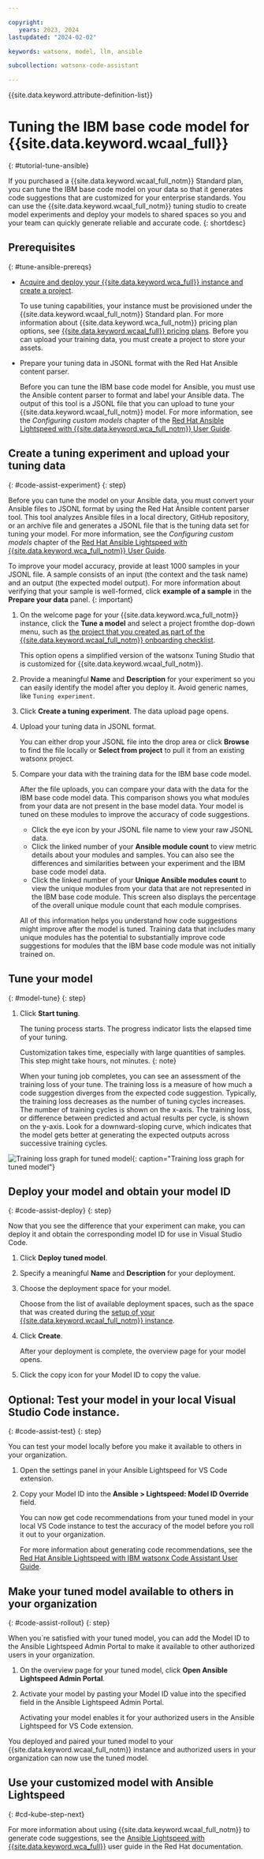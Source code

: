 ```yaml
---

copyright:
   years: 2023, 2024
lastupdated: "2024-02-02"

keywords: watsonx, model, llm, ansible

subcollection: watsonx-code-assistant

---
```


{{site.data.keyword.attribute-definition-list}}

# Tuning the IBM base code model for {{site.data.keyword.wcaal_full}}
{: #tutorial-tune-ansible}

If you purchased a {{site.data.keyword.wcaal_full_notm}} Standard plan, you can tune the IBM base code model on your data so that it generates code suggestions that are customized for your enterprise standards. You can use the {{site.data.keyword.wcaal_full_notm}} tuning studio to create model experiments and deploy your models to shared spaces so you and your team can quickly generate reliable and accurate code.
{: shortdesc}


## Prerequisites
{: #tune-ansible-prereqs}

* [Acquire and deploy your {{site.data.keyword.wca_full}} instance and create a project](/docs/watsonx-code-assistant?topic=watsonx-code-assistant-cloud-setup-a).

   To use tuning capabilities, your instance must be provisioned under the {{site.data.keyword.wcaal_full_notm}} Standard plan. For more information about {{site.data.keyword.wca_full_notm}} pricing plan options, see [{{site.data.keyword.wcaal_full}} pricing plans](/docs/watsonx-code-assistant?topic=watsonx-code-assistant-ansible-pricing). Before you can upload your training data, you must create a project to store your assets.

* Prepare your tuning data in JSONL format with the Red Hat Ansible content parser.

   Before you can tune the IBM base code model for Ansible, you must use the Ansible content parser to format and label your Ansible data. The output of this tool is a JSONL file that you can upload to tune your {{site.data.keyword.wcaal_full_notm}} model. For more information, see the _Configuring custom models_ chapter of the [Red Hat Ansible Lightspeed with {{site.data.keyword.wca_full_notm}} User Guide](https://access.redhat.com/documentation/en-us/red_hat_ansible_lightspeed_with_ibm_watsonx_code_assistant/2.x_latest/html/red_hat_ansible_lightspeed_with_ibm_watsonx_code_assistant_user_guide/index).

## Create a tuning experiment and upload your tuning data
{: #code-assist-experiment}
{: step}

Before you can tune the model on your Ansible data, you must convert your Ansible files to JSONL format by using the Red Hat Ansible content parser tool. This tool analyzes Ansible files in a local directory, GitHub repository, or an archive file and generates a JSONL file that is the tuning data set for tuning your model. For more information, see the _Configuring custom models_ chapter of the [Red Hat Ansible Lightspeed with {{site.data.keyword.wca_full_notm}} User Guide](https://access.redhat.com/documentation/en-us/red_hat_ansible_lightspeed_with_ibm_watsonx_code_assistant/2.x_latest/html/red_hat_ansible_lightspeed_with_ibm_watsonx_code_assistant_user_guide/index).

   To improve your model accuracy, provide at least 1000 samples in your JSONL file. A sample consists of an input (the context and the task name) and an output (the expected model output). For more information about verifying that your sample is well-formed, click **example of a sample** in the **Prepare your data** panel.
   {: important}

1. On the welcome page for your {{site.data.keyword.wca_full_notm}} instance, click the **Tune a model** and select a project fromthe dop-down menu, such as [the project that you created as part of the {{site.data.keyword.wcaal_full_notm}} onboarding checklist](/docs/watsonx-code-assistant?topic=watsonx-code-assistant-cloud-setup-a#create-project).

   This option opens a simplified version of the watsonx Tuning Studio that is customized for {{site.data.keyword.wcaal_full_notm}}.
1. Provide a meaningful **Name** and **Description** for your experiment so you can easily identify the model after you deploy it. Avoid generic names, like `Tuning experiment`.
1. Click **Create a tuning experiment**.
   The data upload page opens.
1. Upload your tuning data in JSONL format.

   You can either drop your JSONL file into the drop area or click **Browse** to find the file locally or **Select from project** to pull it from an existing watsonx project.

1. Compare your data with the training data for the IBM base code model.

   After the file uploads, you can compare your data with the data for the IBM base code model data. This comparison shows you what modules from your data are not present in the base model data. Your model is tuned on these modules to improve the accuracy of code suggestions.

   * Click the eye icon by your JSONL file name to view your raw JSONL data.
   * Click the linked number of your **Ansible module count** to view metric details about your modules and samples. You can also see the differences and similarities between your experiment and the IBM base code model data.
   * Click the linked number of your **Unique Ansible modules count** to view the unique modules from your data that are not represented in the IBM base code module. This screen also displays the percentage of the overall unique module count that each module comprises.

   All of this information helps you understand how code suggestions might improve after the model is tuned. Training data that includes many unique modules has the potential to substantially improve code suggestions for modules that the IBM base code module was not initially trained on.

## Tune your model
{: #model-tune}
{: step}

1. Click **Start tuning**.

   The tuning process starts. The progress indicator lists the elapsed time of your tuning.

   Customization takes time, especially with large quantities of samples. This step might take hours, not minutes.
   {: note}

   When your tuning job completes, you can see an assessment of the training loss of your tune. The training loss is a measure of how much a code suggestion diverges from the expected code suggestion. Typically, the training loss decreases as the number of tuning cycles increases. The number of training cycles is shown on the x-axis. The training loss, or difference between predicted and actual results per cycle, is shown on the y-axis. Look for a downward-sloping curve, which indicates that the model gets better at generating the expected outputs across successive training cycles.

 ![Training loss graph for tuned model](./images/training-loss.png){: caption="Training loss graph for tuned model"}

## Deploy your model and obtain your model ID
{: #code-assist-deploy}
{: step}

Now that you see the difference that your experiment can make, you can deploy it and obtain the corresponding model ID for use in Visual Studio Code.

1. Click **Deploy tuned model**.
1. Specify a meaningful **Name** and **Description** for your deployment.
1. Choose the deployment space for your model.

   Choose from the list of available deployment spaces, such as the space that was created during the [setup of your {{site.data.keyword.wcaal_full_notm}} instance](/docs/watsonx-code-assistant?topic=watsonx-code-assistant-cloud-setup-a#deploy_space-a).
1. Click **Create**.

   After your deployment is complete, the overview page for your model opens.
1. Click the copy icon for your Model ID to copy the value.

## Optional: Test your model in your local Visual Studio Code instance.
{: #code-assist-test}
{: step}

 You can test your model locally before you make it available to others in your organization.
1. Open the settings panel in your Ansible Lightspeed for VS Code extension.
1. Copy your Model ID into the **Ansible > Lightspeed: Model ID Override** field.

   You can now get code recommendations from your tuned model in your local VS Code instance to test the accuracy of the model before you roll it out to your organization.

   For more information about generating code recommendations, see the [Red Hat Ansible Lightspeed with IBM watsonx Code Assistant User Guide](https://access.redhat.com/documentation/en-us/red_hat_ansible_lightspeed_with_ibm_watsonx_code_assistant/2.x_latest/html/red_hat_ansible_lightspeed_with_ibm_watsonx_code_assistant_user_guide/index).

## Make your tuned model available to others in your organization
{: #code-assist-rollout}
{: step}

When you`re satisfied with your tuned model, you can add the Model ID to the Ansible Lightspeed Admin Portal to make it available to other authorized users in your organization.

1. On the overview page for your tuned model, click **Open Ansible Lightspeed Admin Portal**.
1. Activate your model by pasting your Model ID value into the specified field in the Ansible Lightspeed Admin Portal.

   Activating your model enables it for your authorized users in the Ansible Lightspeed for VS Code extension.


You deployed and paired your tuned model to your {{site.data.keyword.wcaal_full_notm}} instance and authorized users in your organization can now use the tuned model.

## Use your customized model with Ansible Lightspeed
{: #cd-kube-step-next}

For more information about using {{site.data.keyword.wcaal_full_notm}} to generate code suggestions, see the [Ansible Lightspeed with {{site.data.keyword.wca_full}}](https://access.redhat.com/documentation/en-us/red_hat_ansible_lightspeed_with_ibm_watsonx_code_assistant/2.x_latest/html/red_hat_ansible_lightspeed_with_ibm_watsonx_code_assistant_user_guide/index) user guide in the Red Hat documentation.
